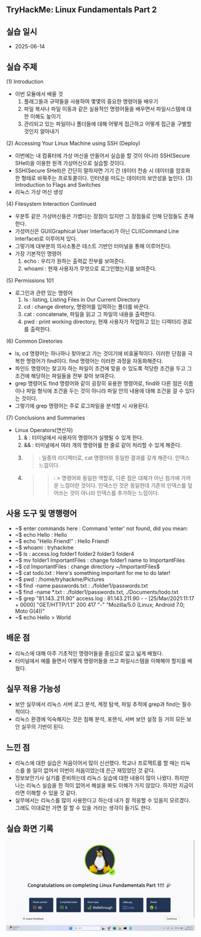 ## TryHackMe: Linux Fundamentals Part 2

## 실습 일시
 - 2025-06-14

## 실습 주제
(1) Introduction 
 - 이번 모듈에서 배울 것
   1) 플래그들과 규약들을 사용하여 몇몇의 중요한 명령어들 배우기
   2) 파일 복사나 파일 이동과 같은 실용적인 명령어들을 배우면서 파일시스템에 대한 이해도 높이기
   3) 관리되고 있는 파일이나 폴더들에 대해 어떻게 접근하고 어떻게 접근을 구별할 것인지 알아내기

(2) Accessing Your Linux Machine using SSH (Deploy)
 - 이번에는 내 컴퓨터에 가상 머신을 만들어서 실습을 할 것이 아니라 SSH(Secure SHell)을 이용한 원격 가상머신으로 실습할 것이다.
 - SSH(Secure SHell)은 간단히 말하자면 기기 간 데이터 전송 시 데이터를 암호화한 형태로 바꿔주는 프로토콜이다. 인터넷을 떠도는 데이터의 보안성을 높인다. 
(3) Introduction to Flags and Switches
 - 리눅스 가상 머신 생성

(4) Filesystem Interaction Continued
 - 우분투 같은 가상머신들은 가볍다는 장점이 있지만 그 장점들로 인해 단점들도 존재한다.
 - 가성머신은 GUI(Graphical User Interface)가 아닌 CLI(Command Line Interface)로 이루어져 있다.
 - 그렇기에 대부분의 의사소통은 테스트 기반인 터미널을 통해 이루어진다.
 - 가장 기본적인 명령어
   1) echo : 우리가 원하는 출력값 전부를 보여준다.
   2) whoami : 현재 사용자가 무엇으로 로그인했는지를 보여준다.

(5) Permissions 101
 - 로그인과 관련 있는 명령어
   1) ls : listing, Listing Files in Our Current Directory
   2) cd : change diretory, 명령어를 입력하는 폴더를 바꾼다.
   4) cat : concatenate, 파일을 읽고 그 파일의 내용을 출력한다.
   5) pwd : print working directory, 현재 사용자가 작업하고 있는 디렉터리 경로를 출력한다.

(6) Common Diretories
 - ls, cd 명령어는 하나하나 찾아보고 가는 것이기에 비효율적이다. 이러한 단점을 극복한 명령어가 find이다. find 명령어는 이러한 과정을 자동화해준다.
 - 파인드 명령어는 찾고자 하는 파일이 조건에 맞을 수 있도록 적당한 조건을 두고 그 조건에 해당하는 파일들을 전부 찾아 보여준다.
 - grep 명령어도 find 명령어와 같이 굉장히 유용한 명령어로, find와 다른 점은 이름이나 파일 형식에 조건을 두는 것이 아니라 파일 안의 내용에 대해 조건을 걸 수 있다는 것이다.
 - 그렇기에 grep 명령어는 주로 로그파일을 분석할 시 사용된다.

(7) Conclusions and Summaries
 - Linux Operators(연산자)
   1) & : 터미널에서 사용자의 명령어가 실행될 수 있게 한다.
   2) && : 터미널에서 여러 개의 명령어를 한 줄로 같이 처리할 수 있게 해준다.
   3) > : 일종의 리디렉터로, cat 명령어와 동일한 결과를 갖게 해준다. 인덱스 느낌이다.
   4) >> : > 명령어와 동일한 역할로, 다른 점은 대체가 아닌 첨가에 가까운 느낌이란 것이다. 인덱스인 것은 동일한데 기존의 인덱스를 덮어쓰는 것이 아니라 인덱스를 추가하는 느낌이다.

## 사용 도구 및 명행령어   
 - ~$ enter commands here : Command 'enter' not found, did you mean:
 - ~$ echo Hello : Hello
 - ~$ echo "Hello Friend!" : Hello Friend!
 - ~$ whoami : tryhackme
 - ~$ ls : access.log folder1 folder2 folder3 folder4
 - ~$ mv folder1 ImportantFiles : change folder1 name to ImportantFiles
 - ~$ cd ImportantFiles : change directiory ~/ImportantFiles$
 - ~$ cat todo.txt : Here's something important for me to do later!
 - ~$ pwd : /home/tryhackme/Pictures
 - ~$ find -name passwords.txt : ./folder1/passwords.txt
 - ~$ find -name *.txt : ./folder1/passwords.txt, ./Documents/todo.txt
 - ~$ grep "81.143..211.90" access.log : 81.143.211.90 - - [25/Mar/2021:11:17 + 0000] "GET/HTTP/1.1" 200 417 "-" "Mozilla/5.0 (Linux; Android 7.0; Moto G(4))"
 - ~$ echo Hello > World
 
## 배운 점
 - 리눅스에 대해 아주 기초적인 명령어들을 중심으로 얇고 넓게 배웠다.
 - 터미널에서 예를 들면서 어떻게 명령어들을 쓰고 파일시스템을 이해해야 할지를 배웠다.


## 실무 적용 가능성
 - 보안 실무에서 리눅스 서버 로그 분석, 계정 탐색, 파일 추적에 grep과 find는 필수적이다.
 - 리눅스 환경에 익숙해지는 것은 침해 분석, 포렌식, 서버 보안 설정 등 거의 모든 보안 실무의 기반이 된다.


## 느낀 점
 - 리눅스에 대한 실습은 처음이어서 많이 신선했다. 학교나 프로젝트를 할 때는 리눅스를 쓸 일이 없어서 이번이 처음이었는데 은근 재밌었던 것 같다.
 - 정보보안기사 실기를 준비하는데 리눅스 실습에 대한 내용이 많이 나왔다. 하지만 나는 리눅스 실습을 한 적이 없어서 해설을 봐도 이해가 가지 않았다. 하지만 지금이라면 이해할 수 있을 것 같다.
 - 실무에서는 리눅스를 많이 사용한다고 하는데 내가 잘 적응할 수 있을지 모르겠다. 그래도 이대로만 가면 잘 할 수 있을 거라는 생각이 들기도 한다.


## 실습 화면 기록
![실습 결과](images/Linux_Fundamentals_Part_1.png)

